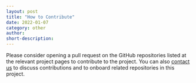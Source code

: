 ```yaml
---
layout: post
title: "How to Contribute"
date: 2022-01-07
category: other
author:
short-description:
---
```


Please consider opening a pull request on the GitHub repositories listed at the relevant project pages to contribute to the project. You can also <a href="mailto:{{ site.email }}" target="_blank">contact us</a> to discuss contributions and to onboard related repositories in this project.
